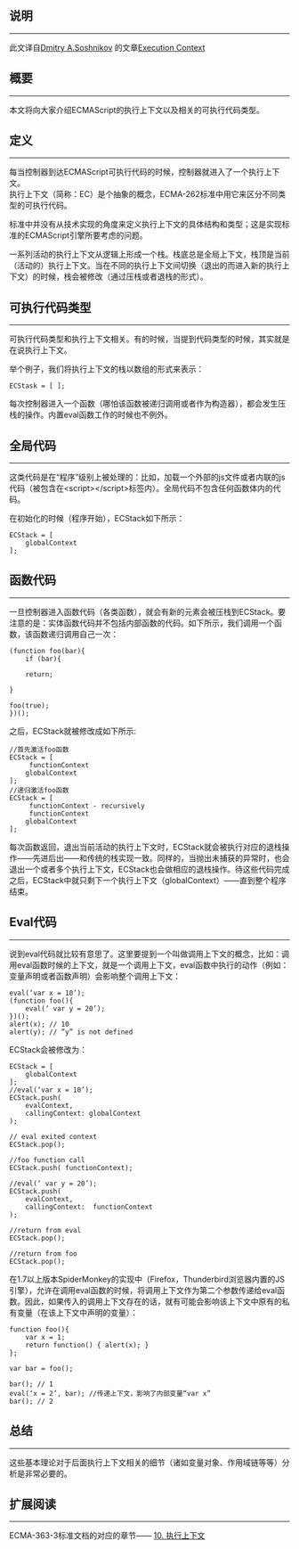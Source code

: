 说明
--------
* * *
此文译自[Dmitry A.Soshnikov](http://dmitrysoshnikov.com/) 的文章[Execution Context](http://dmitrysoshnikov.com/ecmascript/chapter-1-execution-contexts/)


概要
--------
* * *
本文将向大家介绍ECMAScript的执行上下文以及相关的可执行代码类型。  

定义
--------  
* * *
每当控制器到达ECMAScript可执行代码的时候，控制器就进入了一个执行上下文。  
执行上下文（简称：EC）是个抽象的概念，ECMA-262标准中用它来区分不同类型的可执行代码。 

标准中并没有从技术实现的角度来定义执行上下文的具体结构和类型；这是实现标准的ECMAScript引擎所要考虑的问题。

一系列活动的执行上下文从逻辑上形成一个栈。栈底总是全局上下文，栈顶是当前（活动的）执行上下文。当在不同的执行上下文间切换（退出的而进入新的执行上下文）的时候，栈会被修改（通过压栈或者退栈的形式）。 

可执行代码类型
--------
* * *
可执行代码类型和执行上下文相关。有的时候，当提到代码类型的时候，其实就是在说执行上下文。

举个例子，我们将执行上下文的栈以数组的形式来表示：
<pre><code>ECStask = [ ];</code></pre>

每次控制器进入一个函数（哪怕该函数被递归调用或者作为构造器），都会发生压栈的操作。内置eval函数工作的时候也不例外。

全局代码
--------
* * *
这类代码是在“程序”级别上被处理的：比如，加载一个外部的js文件或者内联的js代码（被包含在&lt;script&gt;&lt;/script&gt;标签内）。全局代码不包含任何函数体内的代码。

在初始化的时候（程序开始），ECStack如下所示：
<pre><code>ECStack = [
    globalContext
];</code></pre>

函数代码
--------
* * *
一旦控制器进入函数代码（各类函数），就会有新的元素会被压栈到ECStack。要注意的是：实体函数代码并不包括内部函数的代码。如下所示，我们调用一个函数，该函数递归调用自己一次：
<pre><code>(function foo(bar){
    if (bar){

    return;

}

foo(true);
})();</code></pre>

之后，ECStack就被修改成如下所示:
<pre><code>//首先激活foo函数
ECStack = [
    <foo> functionContext
    globalContext
];
//递归激活foo函数
ECStack = [
    <foo> functionContext - recursively
    <foo> functionContext
    globalContext
];</code></pre>

每次函数返回，退出当前活动的执行上下文时，ECStack就会被执行对应的退栈操作——先进后出——和传统的栈实现一致。同样的，当抛出未捕获的异常时，也会退出一个或者多个执行上下文，ECStack也会做相应的退栈操作。待这些代码完成之后，ECStack中就只剩下一个执行上下文（globalContext）——直到整个程序结束。

Eval代码
--------
* * *
说到eval代码就比较有意思了。这里要提到一个叫做调用上下文的概念，比如：调用eval函数时候的上下文，就是一个调用上下文，eval函数中执行的动作（例如：变量声明或者函数声明）会影响整个调用上下文：
<pre><code>eval(‘var x = 10’);
(function foo(){
    eval(‘ var y = 20’);
})();
alert(x); // 10
alert(y); // ”y” is not defined</code></pre>

ECStack会被修改为：
<pre><code>ECStack = [
    globalContext
];
//eval(‘var x = 10’);
ECStack.push(
    evalContext,
    callingContext: globalContext
);

// eval exited context
ECStack.pop();

//foo function call
ECStack.push(<foo> functionContext);

//eval(‘ var y = 20’);
ECStack.push(
    evalContext,
    callingContext: <foo> functionContext
);

//return from eval
ECStack.pop();

//return from foo
ECStack.pop();</code></pre>

在1.7以上版本SpiderMonkey的实现中（Firefox，Thunderbird浏览器内置的JS引擎），允许在调用eval函数的时候，将调用上下文作为第二个参数传递给eval函数。因此，如果传入的调用上下文存在的话，就有可能会影响该上下文中原有的私有变量（在该上下文中声明的变量）：
<pre><code>function foo(){
    var x = 1;
    return function() { alert(x); }
};

var bar = foo();

bar(); // 1
eval(‘x = 2’, bar); //传递上下文，影响了内部变量“var x”
bar(); // 2</code></pre>

总结
--------
* * *
这些基本理论对于后面执行上下文相关的细节（诸如变量对象、作用域链等等）分析是非常必要的。

扩展阅读
--------
* * *
ECMA-363-3标准文档的对应的章节—— [10. 执行上下文](http://bclary.com/2004/11/07/#a-10)
